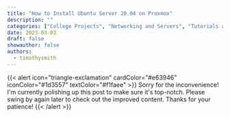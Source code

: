```yaml
---
title: "How to Install Ubuntu Server 20.04 on Proxmox"
description: ""
categories: ["College Projects", "Networking and Servers", "Tutorials and Guides", "Virtualization"]
date: 2023-03-03
draft: false
showauthor: false
authors:
  - timothysmith
---
```

{{< alert icon="triangle-exclamation" cardColor="#e63946" iconColor="#1d3557" textColor="#f1faee" >}}
Sorry for the inconvenience! I'm currently polishing up this post to make sure it's top-notch. Please swing by again later to check out the improved content. Thanks for your patience!
{{< /alert >}}